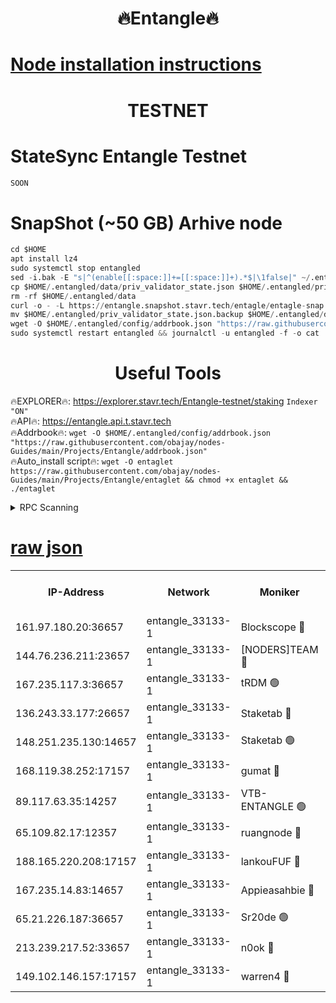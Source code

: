 <h1 align="center"> 🔥Entangle🔥</h1>

[Node installation instructions](https://github.com/obajay/nodes-Guides/tree/main/Projects/Entangle)
=

<h1 align="center"> TESTNET</h1>

# StateSync Entangle Testnet
```python
SOON
```
# SnapShot (~50 GB) Arhive node
```python
cd $HOME
apt install lz4
sudo systemctl stop entangled
sed -i.bak -E "s|^(enable[[:space:]]+=[[:space:]]+).*$|\1false|" ~/.entangled/config/config.toml
cp $HOME/.entangled/data/priv_validator_state.json $HOME/.entangled/priv_validator_state.json.backup
rm -rf $HOME/.entangled/data
curl -o - -L https://entangle.snapshot.stavr.tech/entagle/entagle-snap.tar.lz4 | lz4 -c -d - | tar -x -C $HOME/.entangled --strip-components 2
mv $HOME/.entangled/priv_validator_state.json.backup $HOME/.entangled/data/priv_validator_state.json
wget -O $HOME/.entangled/config/addrbook.json "https://raw.githubusercontent.com/obajay/nodes-Guides/main/Projects/Entangle/addrbook.json"
sudo systemctl restart entangled && journalctl -u entangled -f -o cat
```
 <h1 align="center"> Useful Tools</h1>
 
🔥EXPLORER🔥: https://explorer.stavr.tech/Entangle-testnet/staking        `Indexer "ON"` \
🔥API🔥:      https://entangle.api.t.stavr.tech \
🔥Addrbook🔥: ```wget -O $HOME/.entangled/config/addrbook.json "https://raw.githubusercontent.com/obajay/nodes-Guides/main/Projects/Entangle/addrbook.json"``` \
🔥Auto_install script🔥:  `wget -O entaglet https://raw.githubusercontent.com/obajay/nodes-Guides/main/Projects/Entangle/entaglet && chmod +x entaglet && ./entaglet`


<details>
<summary>RPC Scanning</summary>

<h2 align="center"> We scan nodes in real time every 4 hours. And we provide the final result of RPC endpoints.
We cannot influence the operation of these nodes in any way. </h2>


```python
If Voting Power is higher than 0 --> then the Node is a validator of the network and may be subject to attack and be a potential threat to the chain.
```
```python
We marked such validators with a red symbol
```

</details>

[raw json](https://rpc-check.entangt.stavr.tech/entangt/rpc-entangt-result.json)
=


<table><tr><th>IP-Address</th><th>Network</th><th>Moniker</th><th>Latest Block Height</th><th>Earliest Block Height</th><th>Catching Up</th><th>Tx Index</th><th>Voting Power</th><th>Scan Time</th></tr><tr><td>161.97.180.20:36657</td><td>entangle_33133-1</td><td>Blockscope 🔴</td><td>2167387</td><td>1</td><td>False</td><td>off</td><td>286268993677975</td><td>2024-02-13T11:57:10.206773788UTC</td></tr><tr><td>144.76.236.211:23657</td><td>entangle_33133-1</td><td>[NODERS]TEAM 🔴</td><td>2167387</td><td>1</td><td>False</td><td>off</td><td>27056019495235645</td><td>2024-02-13T11:57:16.353658591UTC</td></tr><tr><td>167.235.117.3:36657</td><td>entangle_33133-1</td><td>tRDM 🟢</td><td>2167390</td><td>1</td><td>False</td><td>on</td><td>0</td><td>2024-02-13T11:57:25.895342530UTC</td></tr><tr><td>136.243.33.177:26657</td><td>entangle_33133-1</td><td>Staketab 🔴</td><td>2167388</td><td>660001</td><td>False</td><td>on</td><td>151611494748326</td><td>2024-02-13T11:57:18.757759139UTC</td></tr><tr><td>148.251.235.130:14657</td><td>entangle_33133-1</td><td>Staketab 🟢</td><td>2167387</td><td>660801</td><td>False</td><td>on</td><td>0</td><td>2024-02-13T11:57:09.547794888UTC</td></tr><tr><td>168.119.38.252:17157</td><td>entangle_33133-1</td><td>gumat 🔴</td><td>2167387</td><td>962001</td><td>False</td><td>on</td><td>325245107213812</td><td>2024-02-13T11:57:10.968376176UTC</td></tr><tr><td>89.117.63.35:14257</td><td>entangle_33133-1</td><td>VTB-ENTANGLE 🟢</td><td>2167387</td><td>1162001</td><td>False</td><td>off</td><td>0</td><td>2024-02-13T11:57:13.669824687UTC</td></tr><tr><td>65.109.82.17:12357</td><td>entangle_33133-1</td><td>ruangnode 🔴</td><td>2167387</td><td>1312001</td><td>False</td><td>off</td><td>490118365184719</td><td>2024-02-13T11:57:10.632462183UTC</td></tr><tr><td>188.165.220.208:17157</td><td>entangle_33133-1</td><td>lankouFUF 🔴</td><td>2167387</td><td>1910001</td><td>False</td><td>off</td><td>305948258598278</td><td>2024-02-13T11:57:11.330863694UTC</td></tr><tr><td>167.235.14.83:14657</td><td>entangle_33133-1</td><td>Appieasahbie 🔴</td><td>2167390</td><td>2042001</td><td>False</td><td>on</td><td>43253914881316493</td><td>2024-02-13T11:57:25.478049792UTC</td></tr><tr><td>65.21.226.187:36657</td><td>entangle_33133-1</td><td>Sr20de 🟢</td><td>2167387</td><td>2049001</td><td>False</td><td>off</td><td>0</td><td>2024-02-13T11:57:09.905061470UTC</td></tr><tr><td>213.239.217.52:33657</td><td>entangle_33133-1</td><td>n0ok 🔴</td><td>2167389</td><td>2067389</td><td>False</td><td>off</td><td>46581093740385550</td><td>2024-02-13T11:57:23.191770195UTC</td></tr><tr><td>149.102.146.157:17157</td><td>entangle_33133-1</td><td>warren4 🔴</td><td>2167387</td><td>2098001</td><td>False</td><td>on</td><td>485780058515009</td><td>2024-02-13T11:57:16.123599071UTC</td></tr></table>
